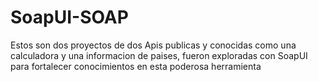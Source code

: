 # SoapUI-SOAP
Estos son dos proyectos de dos Apis publicas y conocidas como una calculadora y una informacion de paises, fueron exploradas con SoapUI para fortalecer conocimientos en esta poderosa herramienta

